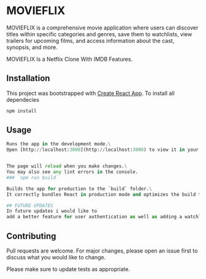 # MOVIEFLIX

MOVIEFLIX is a comprehensive movie application where users can discover titles within specific categories and genres, save them to watchlists, view trailers for upcoming films, and access information about the cast, synopsis, and more.

MOVIEFLIX Is a Netflix Clone With IMDB Features.

## Installation

This project was bootstrapped with [Create React App](https://github.com/facebook/create-react-app).
To install all dependecies

```bash
npm install
```

## Usage

```python
Runs the app in the development mode.\
Open [http://localhost:3000](http://localhost:3000) to view it in your browser.


The page will reload when you make changes.\
You may also see any lint errors in the console.
### `npm run build`

Builds the app for production to the `build` folder.\
It correctly bundles React in production mode and optimizes the build for the best performance.

## FUTURE UPDATES
In future updates i would like to
add a better feature for user authentication as well as adding a watchlist feature
```

## Contributing

Pull requests are welcome. For major changes, please open an issue first to discuss what you would like to change.

Please make sure to update tests as appropriate.

